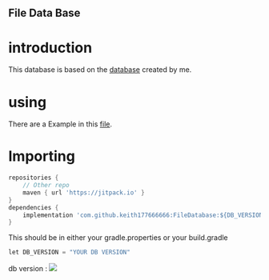 ## File Data Base
# introduction
This database is based on the 
[database](https://github.com/keith177666666/Database-java)
created by me.
# using
There are a Example in this [file](/src/main/java/dev/keith/Example.java).

# Importing
```groovy
repositories {
    // Other repo
    maven { url 'https://jitpack.io' }
}
dependencies {
    implementation 'com.github.keith177666666:FileDatabase:${DB_VERSION}'
}
```
This should be in either your gradle.properties or your build.gradle
```groovy
let DB_VERSION = "YOUR DB VERSION"
```
db version : [![](https://jitpack.io/v/keith177666666/FileDatabase.svg)](https://jitpack.io/#keith177666666/FileDatabase)
